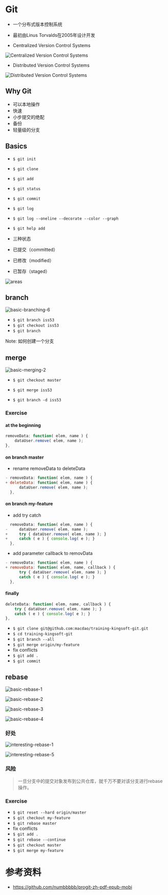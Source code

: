 # Git

- 一个分布式版本控制系统
- 最初由Linus Torvalds在2005年设计开发


- Centralized Version Control Systems

![Centralized Version Control Systems](huawei-basic-tools/centralized-version-control-systems.png)


- Distributed Version Control Systems

![Distributed Version Control Systems](huawei-basic-tools/distributed-version-control-systems.png)



## Why Git

- 可以本地操作
- 快速
- 小步提交的绝配
- 备份
- 轻量级的分支



## Basics

- `$ git init`
- `$ git clone`
- `$ git add`
- `$ git status`
- `$ git commit`
- `$ git log`
- `$ git log --oneline --decorate --color --graph`
- `$ git help add`


- 三种状态
 - 已提交（committed）
 - 已修改（modified）
 - 已暂存（staged）


![areas](huawei-basic-tools/areas.png)



## branch

![basic-branching-6](huawei-basic-tools/basic-branching-6.png)


- `$ git branch iss53`
- `$ git checkout iss53`
- `$ git branch`

Note: 如何创建一个分支



## merge

![basic-merging-2](huawei-basic-tools/basic-merging-2.png)


- `$ git checkout master`
- `$ git merge iss53`


- `$ git branch -d iss53`


### Exercise

#### at the beginning

```javascript
removeData: function( elem, name ) {
    dataUser.remove( elem, name );
},
```


#### on branch master

- rename removeData to deleteData

```javascript
- removeData: function( elem, name ) {
+ deleteData: function( elem, name ) {
      dataUser.remove( elem, name );
  },
```


#### on branch my-feature

- add try catch

```javascript
  removeData: function( elem, name ) {
-     dataUser.remove( elem, name );
+     try { dataUser.remove( elem, name ); }
+     catch ( e ) { console.log( e ); }
  },
```

- add parameter callback to removData

```javascript
- removeData: function( elem, name ) {
+ removeData: function( elem, name, callback ) {
      try { dataUser.remove( elem, name ); }
      catch ( e ) { console.log( e ); }
  },
```


#### finally

```javascript
deleteData: function( elem, name, callback ) {
    try { dataUser.remove( elem, name ); }
    catch ( e ) { console.log( e ); }
},

```


- `$ git clone git@github.com:macdao/training-kingsoft-git.git`
- `$ cd training-kingsoft-git`
- `$ git branch --all`
- `$ git merge origin/my-feature`
- fix conflicts
- `$ git add .`
- `$ git commit`



## rebase

![basic-rebase-1](huawei-testing-framework/basic-rebase-1.png)


![basic-rebase-2](huawei-testing-framework/basic-rebase-2.png)


![basic-rebase-3](huawei-testing-framework/basic-rebase-3.png)


![basic-rebase-4](huawei-testing-framework/basic-rebase-4.png)


### 好处

![interesting-rebase-1](huawei-testing-framework/interesting-rebase-1.png)


![interesting-rebase-5](huawei-testing-framework/interesting-rebase-5.png)


### 风险

> 一旦分支中的提交对象发布到公共仓库，就千万不要对该分支进行rebase操作。


### Exercise

- `$ git reset --hard origin/master`
- `$ git checkout my-feature`
- `$ git rebase master`
- fix conflicts
- `$ git add .`
- `$ git rebase --continue`
- `$ git checkout master`
- `$ git merge my-feature`



# 参考资料

- https://github.com/numbbbbb/progit-zh-pdf-epub-mobi

